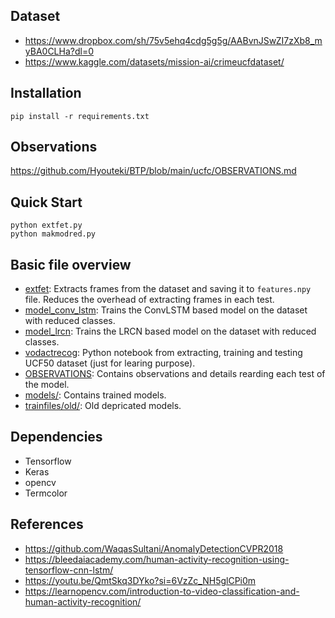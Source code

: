 ## Dataset
- https://www.dropbox.com/sh/75v5ehq4cdg5g5g/AABvnJSwZI7zXb8_myBA0CLHa?dl=0
- https://www.kaggle.com/datasets/mission-ai/crimeucfdataset/

## Installation
```console
pip install -r requirements.txt
```

## Observations
https://github.com/Hyouteki/BTP/blob/main/ucfc/OBSERVATIONS.md

## Quick Start
```console
python extfet.py
python makmodred.py
```

## Basic file overview
- [extfet](https://github.com/Hyouteki/BTP/blob/main/ucfc/extfet.py): Extracts frames from the dataset and saving it to `features.npy` file. Reduces the overhead of extracting frames in each test.
- [model_conv_lstm](https://github.com/Hyouteki/BTP/blob/main/ucfc/trainfiles/model_conv_lstm.py): Trains the ConvLSTM based model on the dataset with reduced classes.
- [model_lrcn](https://github.com/Hyouteki/BTP/blob/main/ucfc/trainfiles/model_lrcn.py): Trains the LRCN based model on the dataset with reduced classes.
- [vodactrecog](https://github.com/Hyouteki/BTP/blob/main/ucfc/vodactrecog.ipynb): Python notebook from extracting, training and testing UCF50 dataset (just for learing purpose).
- [OBSERVATIONS](https://github.com/Hyouteki/BTP/blob/main/ucfc/OBSERVATIONS.md): Contains observations and details rearding each test of the model.
- [models/](https://github.com/Hyouteki/BTP/tree/main/ucfc/models): Contains trained models.
- [trainfiles/old/](https://github.com/Hyouteki/BTP/tree/main/ucfc/trainfiles/old/): Old depricated models.

## Dependencies
- Tensorflow
- Keras
- opencv
- Termcolor

## References
- https://github.com/WaqasSultani/AnomalyDetectionCVPR2018
- https://bleedaiacademy.com/human-activity-recognition-using-tensorflow-cnn-lstm/
- https://youtu.be/QmtSkq3DYko?si=6VzZc_NH5glCPi0m
- https://learnopencv.com/introduction-to-video-classification-and-human-activity-recognition/
